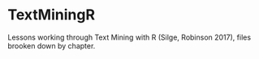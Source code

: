# TextMiningR
Lessons working through Text Mining with R (Silge, Robinson 2017), files brooken down by chapter.
